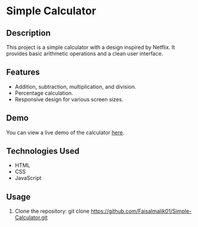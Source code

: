 # Simple Calculator

## Description
This project is a simple calculator with a design inspired by Netflix. It provides basic arithmetic operations and a clean user interface.

## Features
- Addition, subtraction, multiplication, and division.
- Percentage calculation.
- Responsive design for various screen sizes.

## Demo
You can view a live demo of the calculator [here](https://faisalmalik01.github.io/Simple-Calculator/).

## Technologies Used
- HTML
- CSS
- JavaScript

## Usage
1. Clone the repository:
   git clone https://github.com/Faisalmalik01/Simple-Calculator.git
